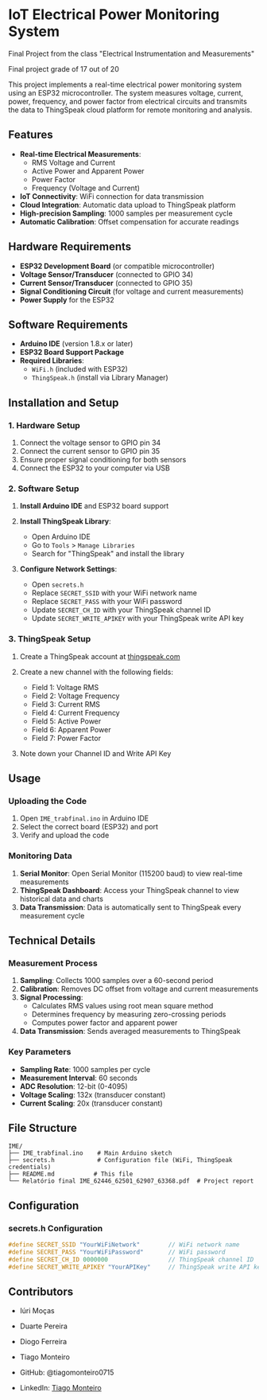 # IoT Electrical Power Monitoring System

Final Project from the class "Electrical Instrumentation and Measurements"

Final project grade of 17 out of 20

This project implements a real-time electrical power monitoring system using an ESP32 microcontroller. The system measures voltage, current, power, frequency, and power factor from electrical circuits and transmits the data to ThingSpeak cloud platform for remote monitoring and analysis.

## Features

- **Real-time Electrical Measurements**: 
  - RMS Voltage and Current
  - Active Power and Apparent Power
  - Power Factor
  - Frequency (Voltage and Current)
- **IoT Connectivity**: WiFi connection for data transmission
- **Cloud Integration**: Automatic data upload to ThingSpeak platform
- **High-precision Sampling**: 1000 samples per measurement cycle
- **Automatic Calibration**: Offset compensation for accurate readings

## Hardware Requirements

- **ESP32 Development Board** (or compatible microcontroller)
- **Voltage Sensor/Transducer** (connected to GPIO 34)
- **Current Sensor/Transducer** (connected to GPIO 35)
- **Signal Conditioning Circuit** (for voltage and current measurements)
- **Power Supply** for the ESP32

## Software Requirements

- **Arduino IDE** (version 1.8.x or later)
- **ESP32 Board Support Package**
- **Required Libraries**:
  - `WiFi.h` (included with ESP32)
  - `ThingSpeak.h` (install via Library Manager)

## Installation and Setup

### 1. Hardware Setup

1. Connect the voltage sensor to GPIO pin 34
2. Connect the current sensor to GPIO pin 35
3. Ensure proper signal conditioning for both sensors
4. Connect the ESP32 to your computer via USB

### 2. Software Setup

1. **Install Arduino IDE** and ESP32 board support
2. **Install ThingSpeak Library**:
   - Open Arduino IDE
   - Go to `Tools` > `Manage Libraries`
   - Search for "ThingSpeak" and install the library

3. **Configure Network Settings**:
   - Open `secrets.h`
   - Replace `SECRET_SSID` with your WiFi network name
   - Replace `SECRET_PASS` with your WiFi password
   - Update `SECRET_CH_ID` with your ThingSpeak channel ID
   - Update `SECRET_WRITE_APIKEY` with your ThingSpeak write API key

### 3. ThingSpeak Setup

1. Create a ThingSpeak account at [thingspeak.com](https://thingspeak.com)
2. Create a new channel with the following fields:
   - Field 1: Voltage RMS
   - Field 2: Voltage Frequency
   - Field 3: Current RMS
   - Field 4: Current Frequency
   - Field 5: Active Power
   - Field 6: Apparent Power
   - Field 7: Power Factor

3. Note down your Channel ID and Write API Key

## Usage

### Uploading the Code

1. Open `IME_trabfinal.ino` in Arduino IDE
2. Select the correct board (ESP32) and port
3. Verify and upload the code

### Monitoring Data

1. **Serial Monitor**: Open Serial Monitor (115200 baud) to view real-time measurements
2. **ThingSpeak Dashboard**: Access your ThingSpeak channel to view historical data and charts
3. **Data Transmission**: Data is automatically sent to ThingSpeak every measurement cycle

## Technical Details

### Measurement Process

1. **Sampling**: Collects 1000 samples over a 60-second period
2. **Calibration**: Removes DC offset from voltage and current measurements
3. **Signal Processing**: 
   - Calculates RMS values using root mean square method
   - Determines frequency by measuring zero-crossing periods
   - Computes power factor and apparent power
4. **Data Transmission**: Sends averaged measurements to ThingSpeak

### Key Parameters

- **Sampling Rate**: 1000 samples per cycle
- **Measurement Interval**: 60 seconds
- **ADC Resolution**: 12-bit (0-4095)
- **Voltage Scaling**: 132x (transducer constant)
- **Current Scaling**: 20x (transducer constant)

## File Structure

```
IME/
├── IME_trabfinal.ino    # Main Arduino sketch
├── secrets.h            # Configuration file (WiFi, ThingSpeak credentials)
├── README.md           # This file
└── Relatório final IME_62446_62501_62907_63368.pdf  # Project report
```

## Configuration

### secrets.h Configuration

```cpp
#define SECRET_SSID "YourWiFiNetwork"        // WiFi network name
#define SECRET_PASS "YourWiFiPassword"       // WiFi password
#define SECRET_CH_ID 0000000                 // ThingSpeak channel ID
#define SECRET_WRITE_APIKEY "YourAPIKey"     // ThingSpeak write API key
```


## Contributors

- Iúri Moças
- Duarte Pereira
- Diogo Ferreira
- Tiago Monteiro

- GitHub: @tiagomonteiro0715
- LinkedIn: [Tiago Monteiro](https://www.linkedin.com/in/tiago-monteiro-/)